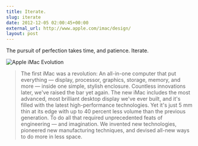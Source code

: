 ```yaml
---
title: Iterate.
slug: iterate
date: 2012-12-05 02:00:45+00:00
external_url: http://www.apple.com/imac/design/
layout: post
---
```


The pursuit of perfection takes time, and patience. Iterate.

![Apple iMac Evolution](http://adamstacoviak.com/wp-content/uploads/2012/12/apple-imac-evolution.png)

> The first iMac was a revolution: An all-in-one computer that put everything — display, processor, graphics, storage, memory, and more — inside one simple, stylish enclosure. Countless innovations later, we've raised the bar yet again. The new iMac includes the most advanced, most brilliant desktop display we've ever built, and it's filled with the latest high-performance technologies. Yet it's just 5 mm thin at its edge with up to 40 percent less volume than the previous generation. To do all that required unprecedented feats of engineering — and imagination. We invented new technologies, pioneered new manufacturing techniques, and devised all-new ways to do more in less space.
